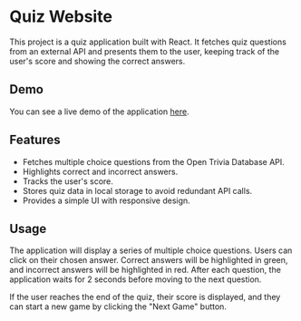 # Quiz Website

This project is a quiz application built with React. It fetches quiz questions from an external API and presents them to the user, keeping track of the user's score and showing the correct answers.


## Demo

You can see a live demo of the application [here](https://incredible-starburst-3c4a83.netlify.app/).

## Features

- Fetches multiple choice questions from the Open Trivia Database API.
- Highlights correct and incorrect answers.
- Tracks the user's score.
- Stores quiz data in local storage to avoid redundant API calls.
- Provides a simple UI with responsive design.

## Usage

The application will display a series of multiple choice questions. Users can click on their chosen answer. Correct answers will be highlighted in green, and incorrect answers will be highlighted in red. After each question, the application waits for 2 seconds before moving to the next question.

If the user reaches the end of the quiz, their score is displayed, and they can start a new game by clicking the "Next Game" button.




